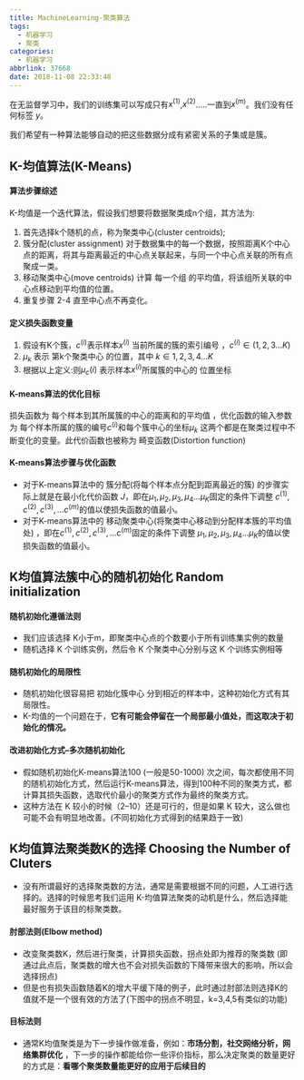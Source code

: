 ```yaml
---
title: MachineLearning-聚类算法
tags:
  - 机器学习
  - 聚类
categories:
  - 机器学习
abbrlink: 37668
date: 2018-11-08 22:33:48
---
```


在无监督学习中，我们的训练集可以写成只有$x^{(1)}$,$x^{(2)}$…..一直到$x^{(m)}$。我们没有任何标签 $y$。

我们希望有一种算法能够自动的把这些数据分成有紧密关系的子集或是簇。

<!-- more -->

## K-均值算法(K-Means)

#### 算法步骤综述

K-均值是一个迭代算法，假设我们想要将数据聚类成n个组，其方法为: 

1. 首先选择k个随机的点，称为聚类中心(cluster centroids);
2. 簇分配(cluster assignment) 对于数据集中的每一个数据，按照距离K个中心点的距离，将其与距离最近的中心点关联起来，与同一个中心点关联的所有点聚成一类。
3. 移动聚类中心(move centroids) 计算 每一个组 的平均值，将该组所关联的中心点移动到平均值的位置。
4. 重复步骤 2-4 直至中心点不再变化。

#### 定义损失函数变量

1. 假设有K个簇，$c^{(i)}$表示样本$x^{(i)}$ 当前所属的簇的索引编号 ，$c^{(i)}∈(1,2,3...K)$
2. $μ_k$ 表示 第k个聚类中心 的位置，其中 $k∈1,2,3,4...K$
3. 根据以上定义:则$μ_c(i)$ 表示样本$x^(i)$所属簇的中心的 位置坐标

#### K-means算法的优化目标

损失函数为 每个样本到其所属簇的中心的距离和的平均值 ，优化函数的输入参数为 每个样本所属的簇的编号$c^{(i)}$和每个簇中心的坐标$μ_k$ 这两个都是在聚类过程中不断变化的变量。此代价函数也被称为 畸变函数(Distortion function) 

#### K-means算法步骤与优化函数

+ 对于K-means算法中的 簇分配(将每个样本点分配到距离最近的簇) 的步骤实际上就是在最小化代价函数 $J$，即在$μ_1,μ_2,μ_3,μ_4...μ_K$固定的条件下调整 $c^{(1)},c^{(2)},c^{(3)},...c^{(m)}$的值以使损失函数的值最小。
+ 对于K-means算法中的 移动聚类中心(将聚类中心移动到分配样本簇的平均值处) ，即在$c^{(1)},c^{(2)},c^{(3)},...c^{(m)}$固定的条件下调整 $μ_1,μ_2,μ_3,μ_4...μ_K$的值以使损失函数的值最小。

## K均值算法簇中心的随机初始化 Random initialization

#### 随机初始化遵循法则

+ 我们应该选择 K小于m，即聚类中心点的个数要小于所有训练集实例的数量
+ 随机选择 K 个训练实例，然后令 K 个聚类中心分别与这 K 个训练实例相等

#### 随机初始化的局限性

+ 随机初始化很容易把 初始化簇中心 分到相近的样本中，这种初始化方式有其局限性。 
+ K-均值的一个问题在于，**它有可能会停留在一个局部最小值处，而这取决于初始化的情况。**



#### 改进初始化方式–多次随机初始化

+ 假如随机初始化K-means算法100 (一般是50-1000) 次之间，每次都使用不同的随机初始化方式，然后运行K-means算法，得到100种不同的聚类方式，都计算其损失函数，选取代价最小的聚类方式作为最终的聚类方式。
+ 这种方法在 K 较小的时候（2–10）还是可行的，但是如果 K 较大，这么做也可能不会有明显地改善。(不同初始化方式得到的结果趋于一致)

## K均值算法聚类数K的选择 Choosing the Number of Cluters

+ 没有所谓最好的选择聚类数的方法，通常是需要根据不同的问题，人工进行选择的。选择的时候思考我们运用 K-均值算法聚类的动机是什么，然后选择能最好服务于该目的标聚类数。

#### 肘部法则(Elbow method)

+ 改变聚类数K，然后进行聚类，计算损失函数，拐点处即为推荐的聚类数 (即通过此点后，聚类数的增大也不会对损失函数的下降带来很大的影响，所以会选择拐点) 
+ 但是也有损失函数随着K的增大平缓下降的例子，此时通过肘部法则选择K的值就不是一个很有效的方法了(下图中的拐点不明显，k=3,4,5有类似的功能)

#### 目标法则

+ 通常K均值聚类是为下一步操作做准备，例如：**市场分割，社交网络分析，网络集群优化** ，下一步的操作都能给你一些评价指标，那么决定聚类的数量更好的方式是：**看哪个聚类数量能更好的应用于后续目的**
